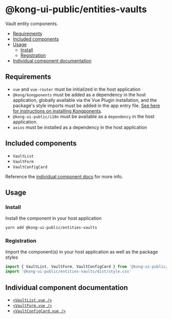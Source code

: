 # @kong-ui-public/entities-vaults

Vault entity components.

- [Requirements](#requirements)
- [Included components](#included-components)
- [Usage](#usage)
  - [Install](#install)
  - [Registration](#registration)
- [Individual component documentation](#individual-component-documentation)

## Requirements

- `vue` and `vue-router` must be initialized in the host application
- `@kong/kongponents` must be added as a dependency in the host application, globally available via the Vue Plugin installation, and the package's style imports must be added in the app entry file. [See here for instructions on installing Kongponents](https://kongponents.konghq.com/#globally-install-all-kongponents).
- `@kong-ui-public/i18n` must be available as a `dependency` in the host application.
- `axios` must be installed as a dependency in the host application

## Included components

- `VaultList`
- `VaultForm`
- `VaultConfigCard`

Reference the [individual component docs](#individual-component-documentation) for more info.

## Usage

### Install

Install the component in your host application

```sh
yarn add @kong-ui-public/entities-vaults
```

### Registration

Import the component(s) in your host application as well as the package styles

```ts
import { VaultList, VaultForm, VaultConfigCard } from '@kong-ui-public/entities-vaults'
import '@kong-ui-public/entities-vaults/dist/style.css'
```

## Individual component documentation

- [`<VaultList.vue />`](docs/vault-list.md)
- [`<VaultForm.vue />`](docs/vault-form.md)
- [`<VaultConfigCard.vue />`](docs/vault-config-card.md)
